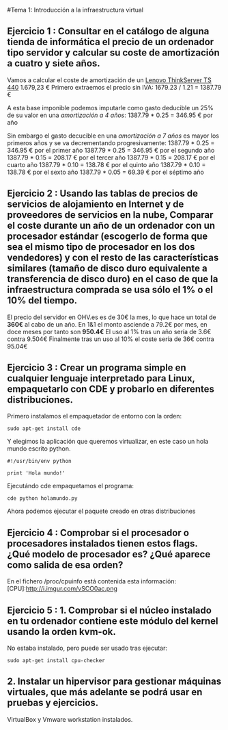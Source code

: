 #Tema 1: Introducción a la infraestructura virtual

## Ejercicio 1 : Consultar en el catálogo de alguna tienda de informática el precio de un ordenador tipo servidor y calcular su coste de amortización a cuatro y siete años.
Vamos a calcular el coste de amortización de un [Lenovo ThinkServer TS 440](http://www.amazon.es/Lenovo-ThinkServer-TS440-70AQ0009UX-E3-1225V3/dp/B00HEK9A8M/ref=lp_11036071_1_3/186-4709759-3585620?s=pc&ie=UTF8&qid=1444809467&sr=1-3) 1.679,23 €
Primero extraemos el precio sin IVA:
1679.23 / 1.21 = 1387.79 €

A esta base imponible podemos imputarle como gasto deducible un 25% de su valor en una *amortización a 4 años*:
1387.79 * 0.25 = 346.95 € por año

Sin embargo el gasto decucible en una *amortización a 7 años* es mayor los primeros años y se va decrementando progresivamente:
1387.79 * 0.25 = 346.95 € por el primer año
1387.79 * 0.25 = 346.95 € por el segundo año
1387.79 * 0.15 = 208.17 € por el tercer año
1387.79 * 0.15 = 208.17 € por el cuarto año
1387.79 * 0.10 = 138.78 € por el quinto año
1387.79 * 0.10 = 138.78 € por el sexto año
1387.79 * 0.05 = 69.39 € por el séptimo año

## Ejercicio 2 : Usando las tablas de precios de servicios de alojamiento en Internet y de proveedores de servicios en la nube, Comparar el coste durante un año de un ordenador con un procesador estándar (escogerlo de forma que sea el mismo tipo de procesador en los dos vendedores) y con el resto de las características similares (tamaño de disco duro equivalente a transferencia de disco duro) en el caso de que la infraestructura comprada se usa sólo el 1% o el 10% del tiempo.

[Comparación servidores]:http://imgur.com/v2JlKJt
El precio del servidor en OHV.es es de 30€ la mes, lo que hace un total de **360€** al cabo de un año.
En 1&1 el monto asciende a 79.2€ por mes, en doce meses por tanto son **950.4€**
El uso al 1% tras un año sería de 3.6€ contra 9.504€
Finalmente tras un uso al 10% el coste sería de 36€ contra 95.04€


## Ejercicio 3 : Crear un programa simple en cualquier lenguaje interpretado para Linux, empaquetarlo con CDE y probarlo en diferentes distribuciones.

Primero instalamos el empaquetador de entorno con la orden:
```
sudo apt-get install cde
```

Y elegimos la aplicación que queremos virtualizar, en este caso un hola mundo escrito python.

```
#!/usr/bin/env python

print 'Hola mundo!'
```
Ejecutándo cde empaquetamos el programa:

```
cde python holamundo.py

```
Ahora podemos ejecutar el paquete creado en otras distribuciones


## Ejercicio 4 : Comprobar si el procesador o procesadores instalados tienen estos flags. ¿Qué modelo de procesador es? ¿Qué aparece como salida de esa orden?
En el fichero /proc/cpuinfo está contenida esta información:
[CPU]:http://i.imgur.com/vSCO0ac.png

## Ejercicio 5 : 1. Comprobar si el núcleo instalado en tu ordenador contiene este módulo del kernel usando la orden kvm-ok.
No estaba instalado, pero puede ser usado tras ejecutar:
```
sudo apt-get install cpu-checker
```

## 2. Instalar un hipervisor para gestionar máquinas virtuales, que más adelante se podrá usar en pruebas y ejercicios.

VirtualBox y Vmware workstation instalados.

